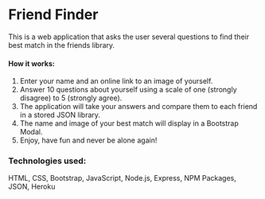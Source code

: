 # Friend Finder

This is a web application that asks the user several questions to find their best match in the friends library.

#### How it works:
1. Enter your name and an online link to an image of yourself.
2. Answer 10 questions about yourself using a scale of one (strongly disagree) to 5 (strongly agree).
2. The application will take your answers and compare them to each friend in a stored JSON library.
3. The name and image of your best match will display in a Bootstrap Modal.
4. Enjoy, have fun and never be alone again!

### Technologies used:
HTML, CSS, Bootstrap, JavaScript, Node.js, Express, NPM Packages, JSON, Heroku